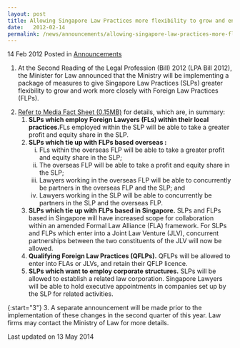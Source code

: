 ```yaml
---
layout: post
title: Allowing Singapore Law Practices more flexibility to grow and enhance international competitiveness
date:   2012-02-14
permalink: /news/announcements/allowing-singapore-law-practices-more-flexibility-to-grow-and-enhance-international-competitiveness_1
---
```


14 Feb 2012 Posted in [Announcements](/news/announcements)

1. At the Second Reading of the Legal Profession (Bill) 2012 (LPA Bill 2012), the Minister for Law announced that the Ministry will be implementing a package of measures to give Singapore Law Practices (SLPs) greater flexibility to grow and work more closely with Foreign Law Practices (FLPs).  


<ol start="2">
<li><a href="/files/news/parliamentary-speeches/2012/02/linkclick64a5.pdf">Refer to Media Fact Sheet (0.15MB)</a> for details, which are, in summary:
<ol>
<li><strong>SLPs which employ Foreign Lawyers (FLs) within their local practices.</strong>FLs employed within the SLP will be able to take a greater profit and equity share in the SLP. </li>
<li><strong>SLPs which tie up with FLPs based overseas : </strong>

<ol style="list-style-type: lower-roman">
<li>FLs within the overseas FLP will be able to take a greater profit and equity share in the SLP; </li>
<li>The overseas FLP will be able to take a profit and equity share in the SLP; </li>
<li>Lawyers working in the overseas FLP will be able to concurrently be partners in the overseas FLP and the SLP; and </li>
<li>Lawyers working in the SLP will be able to concurrently be partners in the SLP and the overseas FLP. </li>

</ol>


</li>
<li><strong>SLPs which tie up with FLPs based in Singapore.</strong>  SLPs and FLPs based in Singapore will have increased scope for collaboration within an amended Formal Law Alliance (FLA) framework. For SLPs and FLPs which enter into a Joint Law Venture (JLV), concurrent partnerships between the two constituents of the JLV will now be allowed.</li>
<li><strong>Qualifying Foreign Law Practices (QFLPs).</strong>  QFLPs will be allowed to enter into FLAs or JLVs, and retain their QFLP licence.</li>
<li><strong>SLPs which want to employ corporate structures.</strong> SLPs will be allowed to establish a related law corporation. Singapore Lawyers will be able to hold executive appointments in companies set up by the SLP for related activities.</li>
</ol>
</li>
</ol>

{:start="3"}
3. A separate announcement will be made prior to the implementation of these changes in the second quarter of this year. Law firms may contact the Ministry of Law for more details.













<p class="right-side-updated">Last updated on 13 May 2014</p> 
